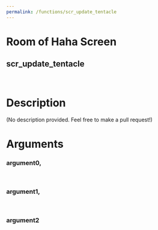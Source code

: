 ```yaml
---
permalink: /functions/scr_update_tentacle
---
```

# Room of Haha Screen  
## scr_update_tentacle  
&nbsp;  
# Description  
(No description provided. Feel free to make a pull request!) 
&nbsp;  
# Arguments
### argument0, 

&nbsp;  
### argument1, 

&nbsp;  
### argument2

&nbsp;  


